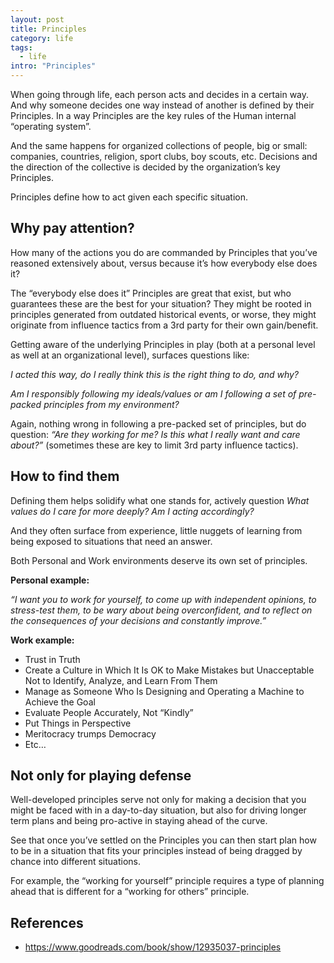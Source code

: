 ```yaml
---
layout: post
title: Principles
category: life
tags:
  - life
intro: "Principles"
---
```


When going through life, each person acts and decides in a certain way. And why someone decides one way instead of another is defined by their Principles. In a way Principles are the key rules of the Human internal “operating system”.

And the same happens for organized collections of people, big or small: companies, countries, religion, sport clubs, boy scouts, etc. Decisions and the direction of the collective is decided by the organization’s key Principles. 

Principles define how to act given each specific situation.


## Why pay attention?
How many of the actions you do are commanded by Principles that you’ve reasoned extensively about, versus because it’s how everybody else does it?

The “everybody else does it” Principles are great that exist, but who guarantees these are the best for your situation? They might be rooted in principles generated from outdated historical events, or worse, they might originate from influence tactics from a 3rd party for their own gain/benefit.

Getting aware of the underlying Principles in play (both at a personal level as well at an organizational level), surfaces questions like: 

*I acted this way, do I really think this is the right thing to do, and why?*

*Am I responsibly following my ideals/values or am I following a set of pre-packed principles from my environment?*

Again, nothing wrong in following a pre-packed set of principles, but do question: *“Are they working for me? Is this what I really want and care about?”* (sometimes these are key to limit 3rd party influence tactics).


## How to find them
Defining them helps solidify what one stands for, actively question *What values do I care for more deeply? Am I acting accordingly?* 

And they often surface from experience, little nuggets of learning from being exposed to situations that need an answer.

Both Personal and Work environments deserve its own set of principles.

**Personal example:**

*“I want you to work for yourself, to come up with independent opinions, to stress-test them, to be wary about being overconfident, and to reflect on the consequences of your decisions and constantly improve.”*

**Work example:**

-	Trust in Truth
-	Create a Culture in Which It Is OK to Make Mistakes but Unacceptable Not to Identify, Analyze, and Learn From Them
-	Manage as Someone Who Is Designing and Operating a Machine to Achieve the Goal
-	Evaluate People Accurately, Not “Kindly”
-	Put Things in Perspective
-	Meritocracy trumps Democracy
-  Etc…

 
## Not only for playing defense

Well-developed principles serve not only for making a decision that you might be faced with in a day-to-day situation, but also for driving longer term plans and being pro-active in staying ahead of the curve.

See that once you’ve settled on the Principles you can then start plan how to be in a situation that fits your principles instead of being dragged by chance into different situations.

For example, the “working for yourself” principle requires a type of planning ahead that is different for a “working for others” principle.

## References
- https://www.goodreads.com/book/show/12935037-principles


